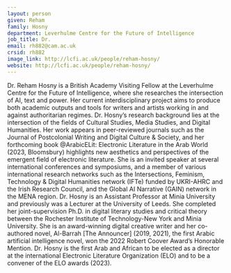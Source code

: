 ```yaml
---
layout: person
given: Reham
family: Hosny
department: Leverhulme Centre for the Future of Intelligence
job_title: Dr.
email: rh882@cam.ac.uk
crsid: rh882
image_link: http://lcfi.ac.uk/people/reham-hosny/
website: http://lcfi.ac.uk/people/reham-hosny/
---
```


Dr. Reham Hosny is a British Academy Visiting Fellow at the Leverhulme Centre for the Future of Intelligence, where she researches the intersection of AI, text and power. Her current interdisciplinary project aims to produce both academic outputs and tools for writers and artists working in and against authoritarian regimes. Dr. Hosny’s research background lies at the intersection of the fields of Cultural Studies, Media Studies, and Digital Humanities. Her work appears in peer-reviewed journals such as the Journal of Postcolonial Writing and Digital Culture & Society, and her forthcoming book @ArabicELit: Electronic Literature in the Arab World (2023, Bloomsbury) highlights new aesthetics and perspectives of the emergent field of electronic literature. She is an invited speaker at several international conferences and symposiums, and a member of various international research networks such as the Intersections, Feminism, Technology & Digital Humanities network (IFTe) funded by UKRI-AHRC and the Irish Research Council, and the Global AI Narrative (GAIN) network in the MENA region.  Dr. Hosny is an Assistant Professor at Minia University and previously was a Lecturer at the University of Leeds. She completed her joint-supervision Ph.D. in digital literary studies and critical theory between the Rochester Institute of Technology-New York and Minia University.  She is an award-winning digital creative writer and her co-authored novel, Al-Barrah [The Announcer] (2019, 2021), the first Arabic artificial intelligence novel, won the 2022 Robert Coover Award’s Honorable Mention. Dr. Hosny is the first Arab and African to be elected as a director at the international Electronic Literature Organization (ELO) and to be a convener of the ELO awards (2023).